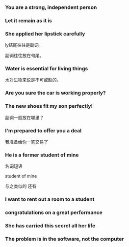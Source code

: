 ### You are a strong, independent person

### Let it remain as it is



### She applied her lipstick carefully

ly结尾往往是副词。

副词往往放在句尾。





### Water is essential for living things

水对生物来说是不可或缺的。



### Are you sure the car is working properly?



### The new shoes fit my son perfectly!

副词一般放在哪里？



### I'm prepared to offer you a deal

我准备给你一笔交易了



### He is a former student of mine

名词短语

student of  mine

与之类似的 还有



### I want to rent out a room to a student





###  congratulations on a great performance





### She has carried this secret all her life



### The problem is in the software, not the computer 